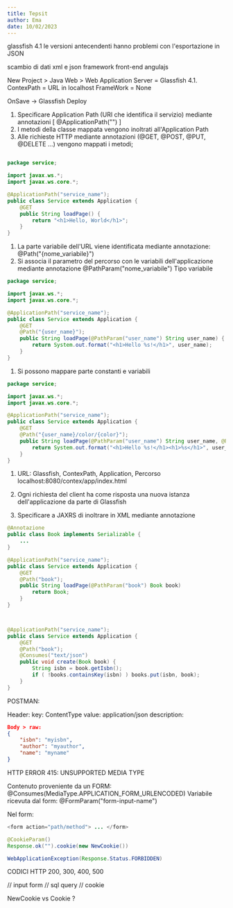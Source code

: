```yaml
---
title: Tepsit
author: Ema
date: 10/02/2023
---
```

glassfish 4.1
le versioni antecendenti hanno problemi con l'esportazione in JSON

scambio di dati xml e json
framework front-end angulajs 

New Project > Java Web > Web Application 
Server = Glassfish 4.1.
ContexPath = URL in localhost 
FrameWork = None

OnSave -> Glassfish Deploy

1. Specificare Application Path (URI che identifica il servizio) mediante annotazioni [ @ApplicationPath("") ]
2. I metodi della classe mappata vengono inoltrati all'Application Path
3. Alle richieste HTTP mediante annotazioni (@GET, @POST, @PUT, @DELETE ...) vengono mappati i metodi;

```java

package service;

import javax.ws.*;
import javax.ws.core.*;

@ApplicationPath("service_name");
public class Service extends Application {
	@GET
	public String loadPage() {
		return "<h1>Hello, World</h1>";
	}
}

```

1. La parte variabile dell'URL viene identificata mediante annotazione: @Path("{nome_variabile}") 
2. Si associa il parametro del percorso con le variabili dell'applicazione mediante annotazione @PathParam("nome_variabile") Tipo variabile
```java
package service;

import javax.ws.*;
import javax.ws.core.*;

@ApplicationPath("service_name");
public class Service extends Application {
	@GET
	@Path("{user_name}");
	public String loadPage(@PathParam("user_name") String user_name) {
		return System.out.format("<h1>Hello %s!</h1>", user_name);
	}
}

```

1. Si possono mappare parte constanti e variabili

```java
package service;

import javax.ws.*;
import javax.ws.core.*;

@ApplicationPath("service_name");
public class Service extends Application {
	@GET
	@Path("{user_name}/color/{color}");
	public String loadPage(@PathParam("user_name") String user_name, @PathParam("color") String color) {
		return System.out.format("<h1>Hello %s!</h1><h1>%s</h1>", user_namem color);
	}
}

```

1. URL:
Glassfish, ContexPath, Application, Percorso
localhost:8080/contex/app/index.html

2. Ogni richiesta del client ha come risposta una nuova istanza dell'applicazione da parte di Glassfish

1. Specificare a JAXRS di inoltrare in XML mediante annotazione 
```java
@Annotazione
public class Book implements Serializable {
	...
}

@ApplicationPath("service_name");
public class Service extends Application {
	@GET
	@Path("book");
	public String loadPage(@PathParam("book") Book book) 
		return Book;
	}
}



@ApplicationPath("service_name");
public class Service extends Application {
	@GET
	@Path("book");
	@Consumes("text/json")
	public void create(Book book) {
		String isbn = book.getIsbn();
		if ( !books.containsKey(isbn) ) books.put(isbn, book);
	}
}
```

POSTMAN:

Header:
key: ContentType
value: application/json
description: 

```json
Body > raw: 
{ 
	"isbn": "myisbn",
	"author": "myauthor",
	"name": "myname"
}
```
HTTP ERROR 415: UNSUPPORTED MEDIA TYPE

Contenuto proveniente da un FORM: @Consumes(MediaType.APPLICATION_FORM_URLENCODED)
Variabile ricevuta dal form: @FormParam("form-input-name")

Nel form: 
```java
<form action="path/method"> ... </form>

@CookieParam()
Response.ok("").cookie(new NewCookie())

WebApplicationException(Response.Status.FORBIDDEN)
```
CODICI HTTP 200, 300, 400, 500

// input form
// sql query
// cookie

NewCookie vs Cookie ?